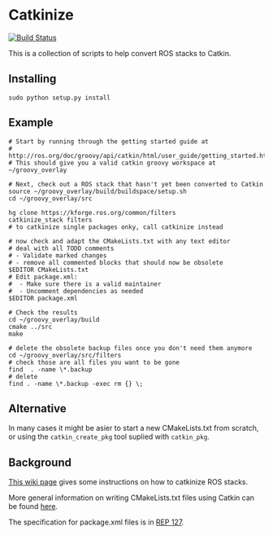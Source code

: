 Catkinize
=========

[![Build Status](https://travis-ci.org/ros-infrastructure/catkinize.png?branch=master)](https://travis-ci.org/ros-infrastructure/catkinize)

This is a collection of scripts to help convert ROS stacks to Catkin.

Installing
----------

	sudo python setup.py install

Example
-------

    # Start by running through the getting started guide at
    # http://ros.org/doc/groovy/api/catkin/html/user_guide/getting_started.html
    # This should give you a valid catkin groovy workspace at ~/groovy_overlay

    # Next, check out a ROS stack that hasn't yet been converted to Catkin
    source ~/groovy_overlay/build/buildspace/setup.sh
    cd ~/groovy_overlay/src

    hg clone https://kforge.ros.org/common/filters
    catkinize_stack filters
    # to catkinize single packages onky, call catkinize instead

    # now check and adapt the CMakeLists.txt with any text editor
    # deal with all TODO comments
    # - Validate marked changes
    # - remove all commented blocks that should now be obsolete
    $EDITOR CMakeLists.txt
    # Edit package.xml:
    #  - Make sure there is a valid maintainer
    #  - Uncomment dependencies as needed
    $EDITOR package.xml

    # Check the results
    cd ~/groovy_overlay/build
    cmake ../src
    make

    # delete the obsolete backup files once you don't need them anymore
    cd ~/groovy_overlay/src/filters
    # check those are all files you want to be gone
    find  . -name \*.backup
    # delete
    find . -name \*.backup -exec rm {} \;

Alternative
-----------

In many cases it might be asier to start a new CMakeLists.txt from scratch, or using the `catkin_create_pkg` tool suplied with `catkin_pkg`.

Background
----------

[This wiki page](http://www.ros.org/wiki/catkin/migrating_from_rosbuild)
gives some instructions on how to catkinize ROS stacks.

More general information on writing CMakeLists.txt files using Catkin can
be found
[here](http://www.ros.org/doc/groovy/api/catkin/html/user_guide/standards.html).

The specification for package.xml files is in [REP 127](http://www.ros.org/reps/rep-0127.html).
